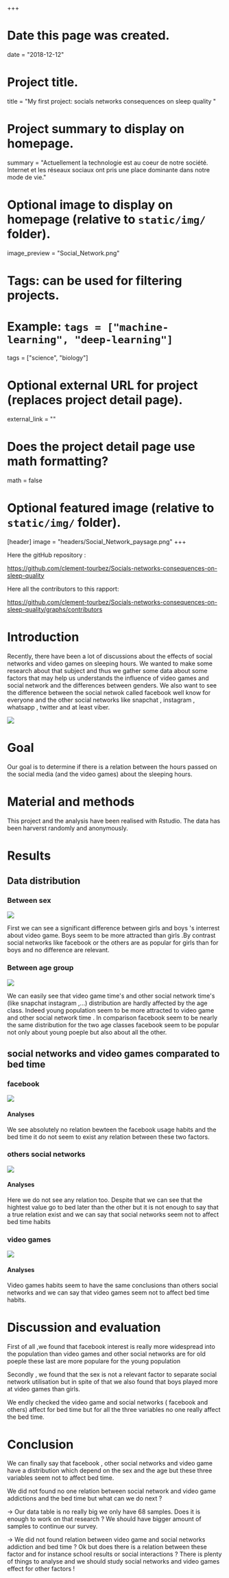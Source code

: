 +++
# Date this page was created.
date = "2018-12-12"

# Project title.
title = "My first project: socials networks consequences on sleep quality "

# Project summary to display on homepage.
summary = "Actuellement la technologie est au coeur de notre société. Internet et les réseaux sociaux ont pris une place dominante dans notre mode de vie."

# Optional image to display on homepage (relative to `static/img/` folder).
image_preview = "Social_Network.png"

# Tags: can be used for filtering projects.
# Example: `tags = ["machine-learning", "deep-learning"]`
tags = ["science", "biology"]

# Optional external URL for project (replaces project detail page).
external_link = ""

# Does the project detail page use math formatting?
math = false

# Optional featured image (relative to `static/img/` folder).
[header]
image = "headers/Social_Network_paysage.png"
+++


Here the gitHub repository : 

https://github.com/clement-tourbez/Socials-networks-consequences-on-sleep-quality

Here all the contributors to this rapport:

https://github.com/clement-tourbez/Socials-networks-consequences-on-sleep-quality/graphs/contributors

# Introduction

Recently, there have been a lot of discussions about the effects of social networks and video games on sleeping hours. We wanted to make some research about that subject and thus we gather some data about some factors that may help us understands the influence of video games and social network and the differences between genders. We also want to see the difference between the social netwok called facebook well know for everyone and the other social networks like snapchat , instagram , whatsapp , twitter and at least viber.

![](figure/figure0.jpg)

# Goal
Our goal is to determine if there is a relation between the hours passed on the social media (and the video games) about the sleeping hours.

# Material and methods
This project and the analysis have been realised with Rstudio. The data has been harverst randomly and anonymously.

# Results

## Data distribution

### Between sex

 ![](figure/figure1.png)

First we can see  a significant difference between girls and boys 's interrest about video game. Boys seem to be more attracted than girls .By contrast social networks like facebook or the others are as popular for girls than for boys and no difference are relevant.

### Between age group

![](figure/figure2.png)

We can easily see that video game time's and other social network time's (like snapchat instagram ,...) distribution are hardly affected by the age class. Indeed young population seem to be more attracted to video game and other social network time . In comparison facebook seem to be nearly the same distribution for the two age classes facebook seem to be popular not only about young poeple but also about all the other.

## social networks and video games comparated to bed time

### facebook

![](figure/figure3.png)

#### Analyses

We see absolutely no relation bewteen the facebook usage habits and the bed time it do not seem to exist any relation between these two factors.

### others social networks

![](figure/figure4.png)

#### Analyses

Here we do not see any relation too. Despite that we can see that the hightest value go to bed later than the other but it is not enough to say that a true relation exist and we can say that social networks seem  not to affect bed time habits

### video games

![](figure/figure5.png)

#### Analyses

Video games habits seem to have the same conclusions than others social networks and we can say that video games seem not to affect bed time habits.

# Discussion and evaluation

First of all ,we found that facebook interest is really more widespread into the population than video games and other social networks are for old poeple these last are more populare for the young population

Secondly , we found that the sex is not a relevant factor to separate social network utilisation but in spite of that we also found that boys played more at video games than girls.

We endly checked the video game and social networks ( facebook and others) affect for bed time but for all the three variables no one really affect the bed time.

# Conclusion

We can finally say that facebook , other social networks and video game have a distribution which depend on the sex and the age but these three variables seem not to affect bed time.

We did not found no one relation between social network and video game addictions and the bed time but what can we do next ?

-> Our data table is no really big we only have 68 samples. Does it is enough to work on that research ? We should have bigger amount of samples to continue our survey.

-> We did not found relation between video game and social networks addiction and bed time ? Ok but does there is a relation between these factor and for instance school results or social interactions ? There is plenty of things to analyse and we should study social networks and video games effect for other factors !
